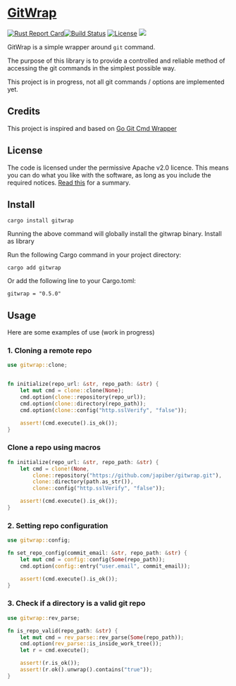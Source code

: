 
# [GitWrap](https://crates.io/crates/gitwrap)

[![Rust Report Card](https://rust-reportcard.xuri.me/badge/github.com/japiber/gitwrap?style=flat)](https://rust-reportcard.xuri.me/badge/github.com/japiber/gitwrap?style=flat)[![Build Status](https://github.com/japiber/gitwrap/actions/workflows/rust.yml/badge.svg)](https://github.com/japiber/gitwrap/actions/workflows/rust.yml) [![License](https://img.shields.io/badge/License-Apache%202.0-blue.svg)](https://github.com/xuri/rust-reportcard/blob/master/LICENSE)
[![](https://img.shields.io/crates/v/gitwrap.svg)](https://crates.io/crates/gitwrap)  


GitWrap is a simple wrapper around `git` command.

The purpose of this library is to provide a controlled and reliable method of accessing the git commands in the simplest possible way.

This project is in progress, not all git commands / options are implemented yet.

## Credits

This project is inspired and based on [Go Git Cmd Wrapper](https://github.com/ldez/go-git-cmd-wrapper)

## License

The code is licensed under the permissive Apache v2.0 licence. This means you can do what you like with the software, as long as you include the required notices. [Read this](https://tldrlegal.com/license/apache-license-2.0-(apache-2.0)) for a summary.

## Install

```
cargo install gitwrap
```

Running the above command will globally install the gitwrap binary.
Install as library

Run the following Cargo command in your project directory:
```
cargo add gitwrap
```

Or add the following line to your Cargo.toml:
```
gitwrap = "0.5.0"
```

## Usage

Here are some examples of use (work in progress)

### 1. Cloning a remote repo

```rust
use gitwrap::clone;


fn initialize(repo_url: &str, repo_path: &str) {
    let mut cmd = clone::clone(None);
    cmd.option(clone::repository(repo_url));
    cmd.option(clone::directory(repo_path));
    cmd.option(clone::config("http.sslVerify", "false"));

    assert!(cmd.execute().is_ok());
}
```

### Clone a repo using macros

```rust
fn initialize(repo_url: &str, repo_path: &str) {
    let cmd = clone!(None,
        clone::repository("https://github.com/japiber/gitwrap.git"),
        clone::directory(path.as_str()),
        clone::config("http.sslVerify", "false"));

    assert!(cmd.execute().is_ok());
}
```

### 2. Setting repo configuration

```rust
use gitwrap::config;

fn set_repo_config(commit_email: &str, repo_path: &str) {
    let mut cmd = config::config(Some(repo_path));
    cmd.option(config::entry("user.email", commit_email));

    assert!(cmd.execute().is_ok());
}
```

### 3. Check if a directory is a valid git repo

```rust
use gitwrap::rev_parse;

fn is_repo_valid(repo_path: &str) {
    let mut cmd = rev_parse::rev_parse(Some(repo_path));
    cmd.option(rev_parse::is_inside_work_tree());
    let r = cmd.execute();

    assert!(r.is_ok());
    assert!(r.ok().unwrap().contains("true"));
}
```
